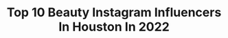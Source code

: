 ---
title: Top 10 Beauty Instagram Influencers In Houston In 2022
description: >-
  Find top beauty Instagram influencers in Houston in 2022. Most popular hashtags: #houston #beauty #makeup #hair.
platform: Instagram
hits: 256
text_top: Identify the top-rated Instagram accounts on inBeat.
text_bottom: Our database has 256 Instagram influencers like this in Houston, United States for you to pitch.
profiles:
  - username: "anaalvarezblog"
    fullname: >-
      Ana Alvarez
    bio: >-
      everyday style | beauty houston, tx ✉️ anaalvarezblog@yahoo.com shop my outfits ↓
    location: "United States"
    followers: 38821
    engagement: 160
    commentsToLikes: 0.315210
    id: ck14kwr6krpga0i199eex5bjc
    verified: false
    hashtags: "#ltkfall, #liketkit, #ltkunder100, #ltkunder50"
  - username: "flawlessbyamin"
    fullname: >-
      Amin Kabani
    bio: >-
      Makeup artist /Trainer 💄 Pro Makeup Artists Workshops available Contact: teamflawless@yahoo.com @teamflawless.co @pxystxlifestyle
    location: "United States"
    followers: 16584
    engagement: 196
    commentsToLikes: 0.054555
    id: ck0ucasligdk30i19piu3wxxt
    verified: false
    hashtags: "#makeuptutorial, #makeupgoals, #beauty, #houstonbrides"
  - username: "1beautyobt"
    fullname: >-
      Number One Beauty Supply (OBT)
    bio: >-
      ✨Rated #1 Beauty Supply in Orlando 👩🏽‍🦳Full Lace Wigs 💇🏻‍♀️Bundle Hair 🔸Clip & Tape Extensions 🔸Beauty Products 📨DM to order/info 1beautyOBT.com
    location: "United States"
    followers: 50337
    engagement: 44
    commentsToLikes: 0.070778
    id: ck0vxy7u71b9o0i19y22rm4aq
    verified: false
    hashtags: "#hair, #slayed, #fortlauderdale, #miamimua"
  - username: "me.koh"
    fullname: >-
      Mekoh
    bio: >-
      minimalism | type 4 hair | beauty 📍houston, texas NEW YT videos weekly 👇🏾
    location: "United States"
    followers: 17241
    engagement: 642
    commentsToLikes: 0.065785
    id: ck8syullrm2fi0j78ak14l2no
    verified: false
    hashtags: "#unapologeticallyreal, #mejuripartner, #rikilovesriki, #ad"
  - username: "tiffanynicholsdesign"
    fullname: >-
      Tiffany Nichols
    bio: >-
      Favored 🙏🏽 📍Houston Beauty Branding | Marketing | Sales Published Blogger & Content Creator 🎥 📸
    location: "United States"
    followers: 44400
    engagement: 188
    commentsToLikes: 0.060240
    id: ck15rsds39gk60i19fcqndpm8
    verified: false
    hashtags: "#tiffanynicholsdesign, #houstoninfluencer, #houstonblogger, #blackgirlstravel"
  - username: "nicolemehta"
    fullname: >-
      NICOLE MEHTA
    bio: >-
      The Perfect Ensemble 🧿 Fashion | Fitness | Travel | Skincare & Beauty 📍Houston
    location: "United States"
    followers: 80746
    engagement: 198
    commentsToLikes: 0.091179
    id: ck0w1zktblwyd0i19sqjq3oqy
    verified: false
    hashtags: "#diwali2020, #desiinfluencer, #diwali, #diwaliathome"
  - username: "missmegan_2u"
    fullname: >-
      Megan S: Hair & Fashion
    bio: >-
      •HAIR STYLIST •FASHION INFLUENCER •ALL THINGS BEAUTY 📍HOUSTON Owner/Operator:@themeffecthairstudio ⬅️‼️
    location: "United States"
    followers: 6071
    engagement: 591
    commentsToLikes: 0.109753
    id: ckaornm7xo0yr0i780rrkjycj
    verified: false
    hashtags: "#cancergang, #happy713dayyall, #32, #713day"
  - username: "thelhway"
    fullname: >-
      Laie Holloway
    bio: >-
      When life gets blurry Adjust your focus.
    location: "United States"
    followers: 41716
    engagement: 310
    commentsToLikes: 0.024394
    id: ck5c7qorh80ew0i11qahbcf1o
    verified: false
    hashtags: "#texas, #model, #notinhouston, #portraitsociety"
  - username: "coriaston39"
    fullname: >-
      CORI ASTON
    bio: >-
      𝙶𝙻𝙾𝙱𝙰𝙻 𝙵𝙸𝙽𝙰𝙻𝙸𝚂𝚃 •𝐀𝐜𝐚𝐝é𝐦𝐢𝐞 𝐝𝐞 𝐂𝐢𝐧é𝐦𝐚 𝙸𝙽𝚃’l 𝙱𝙴𝙰𝚄𝚃𝚈 𝙰𝚆𝙰𝚁𝙳 •𝐀𝐯𝐚𝐧𝐭-𝐠𝐚𝐫𝐝𝐞⁣⁣⠀ 𝙽𝙰𝚃𝙸𝙾𝙽𝙰𝙻 •𝐌𝐚𝐤𝐞𝐮𝐩 𝐀𝐫𝐭𝐢𝐬𝐭 𝐨𝐟 𝐭𝐡𝐞 𝐘𝐞𝐚𝐫 𝐍𝐀𝐇𝐀⁣⁣⠀ ⁣⁣BOOKING: 713.907.1490
    location: "United States"
    followers: 16866
    engagement: 98
    commentsToLikes: 0.096521
    id: ck0u23g33ytph0i19lmpnhrxy
    verified: false
    hashtags: "#makeupbycori, #makeupforphotography, #blonde, #cleanbeauty"
  - username: "lashkisseyelashes"
    fullname: >-
      Lashkiss Eyelash Extensions
    bio: >-
      #dallaslashes #arlingtonlashes TRAINING AVAILABLE LINK IN BIO TO BOOK ❗️I AM DA LASH GOAT 🐐 💨License Instructor @lashkiss_eyelashes_ BACKUP PAGE
    location: "United States"
    followers: 10543
    engagement: 288
    commentsToLikes: 0.039416
    id: ck5zqwjnpvfmc0i14w38nd71r
    verified: false
    hashtags: "#carebears, #lashpro, #lashes, #lashartist"
---